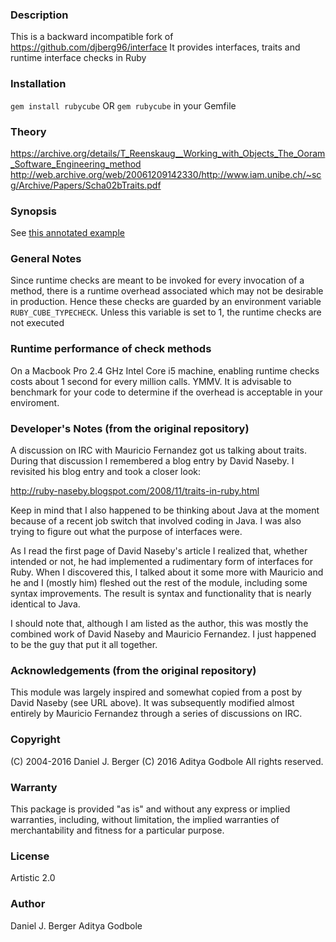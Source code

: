 ### Description
This is a backward incompatible fork of https://github.com/djberg96/interface
It provides interfaces, traits and runtime interface checks in Ruby 

### Installation
`gem install rubycube` OR
`gem rubycube` in your Gemfile

### Theory
https://archive.org/details/T_Reenskaug__Working_with_Objects_The_Ooram_Software_Engineering_method
http://web.archive.org/web/20061209142330/http://www.iam.unibe.ch/~scg/Archive/Papers/Scha02bTraits.pdf

### Synopsis
See [this annotated example](examples/demo.rb)

### General Notes

Since runtime checks are meant to be invoked for every invocation of a method,
there is a runtime overhead associated which may not be desirable in
production. Hence these checks are guarded by an environment variable
`RUBY_CUBE_TYPECHECK`. Unless this variable is set to 1, the runtime
checks are not executed

### Runtime performance of check methods

On a Macbook Pro 2.4 GHz Intel Core i5 machine, enabling runtime checks costs
about 1 second for every million calls. YMMV.  It is advisable to benchmark for
your code to determine if the overhead is acceptable in your enviroment.

### Developer's Notes (from the original repository)
  A discussion on IRC with Mauricio Fernandez got us talking about traits.
  During that discussion I remembered a blog entry by David Naseby. I 
  revisited his blog entry and took a closer look:

  http://ruby-naseby.blogspot.com/2008/11/traits-in-ruby.html

  Keep in mind that I also happened to be thinking about Java at the moment
  because of a recent job switch that involved coding in Java. I was also
  trying to figure out what the purpose of interfaces were.

  As I read the first page of David Naseby's article I realized that,
  whether intended or not, he had implemented a rudimentary form of interfaces
  for Ruby. When I discovered this, I talked about it some more with Mauricio
  and he and I (mostly him) fleshed out the rest of the module, including some
  syntax improvements. The result is syntax and functionality that is nearly
  identical to Java.

  I should note that, although I am listed as the author, this was mostly the
  combined work of David Naseby and Mauricio Fernandez. I just happened to be
  the guy that put it all together.

### Acknowledgements (from the original repository)
  This module was largely inspired and somewhat copied from a post by
  David Naseby (see URL above). It was subsequently modified almost entirely
  by Mauricio Fernandez through a series of discussions on IRC.
	
### Copyright
  (C) 2004-2016 Daniel J. Berger
  (C) 2016 Aditya Godbole
  All rights reserved.
	
### Warranty
  This package is provided "as is" and without any express or
  implied warranties, including, without limitation, the implied
  warranties of merchantability and fitness for a particular purpose.
	
### License
  Artistic 2.0
	
### Author
  Daniel J. Berger
  Aditya Godbole
